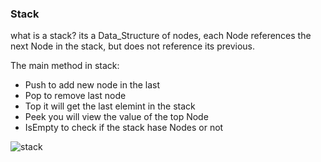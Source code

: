 
### Stack 
  what is a stack? 
        its a Data_Structure  of nodes, each Node references the next Node in the stack, but does not reference its previous.
        
  The  main method in stack:
  - Push to add new node in the last
  - Pop  to remove last node 
  - Top  it will get the last elemint in the stack 
  - Peek you will view the value of the top Node
  - IsEmpty to check if the stack hase Nodes or not 
 
 
 
  ![stack](https://user-images.githubusercontent.com/97829483/158559958-4cfc0d15-aee2-4cfe-a52b-349841a825e6.png)
